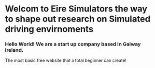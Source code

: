 # Welcom to Eire Simulators the way to shape out research on Simulated driving envirnoments

### Hello World! We are a start up company based in Galway Ireland.

The most basic free website that a total beginner can create!

